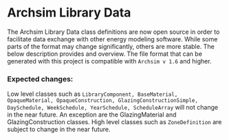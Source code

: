 # Archsim Library Data

The Archsim Library Data class definitions are now open source in order to facilitate data exchange with other energy modeling software.
While some parts of the format may change significantly, others are more stable. The below description provides and overview.
The file format that can be generated with this project is compatible with ```Archsim v 1.6``` and higher.
### Expected changes:
Low level classes such as 
``` LibraryComponent, BaseMaterial, OpaqueMaterial, OpaqueConstruction, GlazingConstructionSimple, DaySchedule, WeekSchedule, YearSchedule, ScheduleArray ```
 will not change in the near future. An exception are the GlazingMaterial and GlazingConstruction classes.
High level classes such as 
``` ZoneDefinition ```
are subject to change in the near future.
